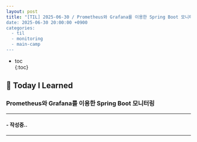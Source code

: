 ```yaml
---
layout: post
title: "[TIL] 2025-06-30 / Prometheus와 Grafana를 이용한 Spring Boot 모니터링
date: 2025-06-30 20:00:00 +0900
categories:
  - til
  - monitoring
  - main-camp
---
```


* toc  
{:toc}

## 📖 Today I Learned
### Prometheus와 Grafana를 이용한 Spring Boot 모니터링

---

#### - 작성중..

---